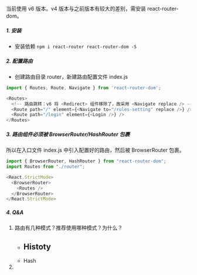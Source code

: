 当前使用 v6 版本。v4 版本与之前版本有较大的差别，需安装 react-router-dom。

##### 1. 安装

- 安装依赖 `npm i react-router react-router-dom -S`

##### 2. 配置路由

- 创建路由目录 router，新建路由配置文件 index.js

```javascript
import { Routes, Route, Navigate } from 'react-router-dom';

<Routes>
  <!-- 路由跳转：v6 将 <Redirect> 组件移除了，故采用 <Navigate replace /> -->
  <Route path="/" element={<Navigate to="/rules-setting" replace />} />
  <Route path="/login" element={<Login />} />
</Routes>
```

##### 3. 路由组件必须被 BrowserRouter/HashRouter 包裹

所以在入口文件 index.js 中引入配置好的路由，然后被 BrowserRouter 包裹。

```javascript
import { BrowserRouter, HashRouter } from "react-router-dom";
import Routes from "./router";

<React.StrictMode>
  <BrowserRouter>
    <Routes />
  </BrowserRouter>
</React.StrictMode>
```

##### 4. Q&A

1. 路由有几种模式？推荐使用哪种模式？为什么？
   - Histoty
     - 
   - Hash
   
2. 


